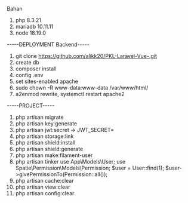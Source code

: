 Bahan
1. php 8.3.21
2. mariadb 10.11.11
3. node 18.19.0

-----DEPLOYMENT Backend-----
1. git clone https://github.com/alikk20/PKL-Laravel-Vue-.git
2. create db
3. composer install
4. config .env
5. set sites-enabled apache
6. sudo chown -R www-data:www-data /var/www/html/
7. a2enmod rewrite, systemctl restart apache2

-----PROJECT-----
1. php artisan migrate
2. php artisan key:generate
3. php artisan jwt:secret -> JWT_SECRET= <token>
4. php artisan storage:link
5. php artisan shield:install
6. php artisan shield:generate
7. php artisan make:filament-user
8. php artisan tinker
       use App\Models\User;
       use Spatie\Permission\Models\Permission;
       $user = User::find(1);
       $user->givePermissionTo(Permission::all());
9. php artisan cache:clear
10. php artisan view:clear
11. php artisan config:clear
